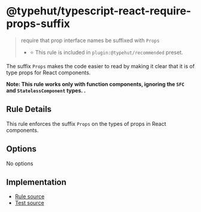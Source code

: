 # @typehut/typescript-react-require-props-suffix

> require that prop interface names be suffixed with `Props`
>
> - ⭐️ This rule is included in `plugin:@typehut/recommended` preset.

The suffix `Props` makes the code easier to read by making it clear that it is of type props for React components.

**Note: This rule works only with function components, ignoring the `SFC` and `StatelessComponent` types. .**

## Rule Details

This rule enforces the suffix `Props` on the types of props in React components.

## Options

No options

## Implementation

- [Rule source](../../lib/rules/typescript-react-require-props-suffix.js)
- [Test source](../../tests/lib/rules/typescript-react-require-props-suffix.js)
